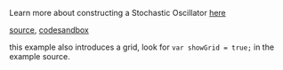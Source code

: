 Learn more about constructing a Stochastic Oscillator [here](http://stockcharts.com/school/doku.php?id=chart_school:technical_indicators:stochastic_oscillator_fast_slow_and_full)

[source](https://github.com/backenddevplus/react-stockcharts/blob/master/docs/lib/charts/CandleStickChartWithFullStochasticsIndicator.js), [codesandbox](https://codesandbox.io/s/github/backenddevplus/react-stockcharts-examples2/tree/master/examples/CandleStickChartWithFullStochasticsIndicator)



this example also introduces a grid, look for `var showGrid = true;` in the example source. 